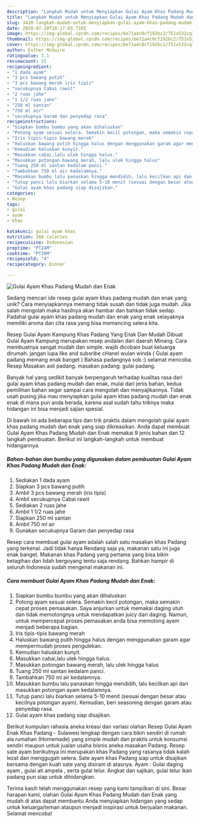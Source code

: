 ```yaml
---
description: "Langkah Mudah untuk Menyiapkan Gulai Ayam Khas Padang Mudah dan Enak yang Bisa Manjain Lidah"
title: "Langkah Mudah untuk Menyiapkan Gulai Ayam Khas Padang Mudah dan Enak yang Bisa Manjain Lidah"
slug: 3420-langkah-mudah-untuk-menyiapkan-gulai-ayam-khas-padang-mudah-dan-enak-yang-bisa-manjain-lidah
date: 2020-07-20T18:17:03.710Z
image: https://img-global.cpcdn.com/recipes/be71a4c0cf192bc2/751x532cq70/gulai-ayam-khas-padang-mudah-dan-enak-foto-resep-utama.jpg
thumbnail: https://img-global.cpcdn.com/recipes/be71a4c0cf192bc2/751x532cq70/gulai-ayam-khas-padang-mudah-dan-enak-foto-resep-utama.jpg
cover: https://img-global.cpcdn.com/recipes/be71a4c0cf192bc2/751x532cq70/gulai-ayam-khas-padang-mudah-dan-enak-foto-resep-utama.jpg
author: Esther McGuire
ratingvalue: 3.1
reviewcount: 15
recipeingredient:
- "1 dada ayam"
- "3 pcs bawang putih"
- "3 pcs bawang merah iris tipis"
- "secukupnya Cabai rawit"
- "2 ruas jahe"
- "1 1/2 ruas jahe"
- "250 ml santan"
- "750 ml air"
- "secukupnya Garam dan penyedap rasa"
recipeinstructions:
- "Siapkan bumbu bumbu yang akan dihaluskan"
- "Potong ayam sesuai selera. Semakin kecil potongan, maka semakin cepat proses pemasakan. Saya anjurkan untuk memakai daging utuh dan tidak memotongnya untuk mendapatkan juicy dari daging. Namun, untuk mempercepat proses pemasakan anda bisa memotong ayam menjadi beberapa bagian."
- "Iris tipis-tipis bawang merah"
- "Haluskan bawang putih hingga halus dengan menggunakan garam agar mempermudah proses pengulekan."
- "Kemudian haluskan kunyit."
- "Masukkan cabai,lalu ulek hingga halus."
- "Masukkan potongan bawang merah, lalu ulek hingga halus"
- "Tuang 250 ml santan kedalam panci."
- "Tambahkan 750 ml air kedalamnya."
- "Masukkan bumbu lalu panaskan hingga mendidih, lalu kecilkan api dan masukkan potongan ayam kedalamnya."
- "Tutup panci lalu biarkan selama 5-10 menit (sesuai dengan besar atau kecilnya potongan ayam). Kemudian, beri seasoning dengan garam atau penyedap rasa."
- "Gulai ayam khas padang siap disajikan."
categories:
- Resep
tags:
- gulai
- ayam
- khas

katakunci: gulai ayam khas 
nutrition: 268 calories
recipecuisine: Indonesian
preptime: "PT24M"
cooktime: "PT39M"
recipeyield: "4"
recipecategory: Dinner

---
```



![Gulai Ayam Khas Padang Mudah dan Enak](https://img-global.cpcdn.com/recipes/be71a4c0cf192bc2/751x532cq70/gulai-ayam-khas-padang-mudah-dan-enak-foto-resep-utama.jpg)

Sedang mencari ide resep gulai ayam khas padang mudah dan enak yang unik? Cara menyiapkannya memang tidak susah dan tidak juga mudah. Jika salah mengolah maka hasilnya akan hambar dan bahkan tidak sedap. Padahal gulai ayam khas padang mudah dan enak yang enak selayaknya memiliki aroma dan cita rasa yang bisa memancing selera kita.

Resep Gulai Ayam Kampung Khas Padang Yang Enak Dan Mudah Dibuat Gulai Ayam Kampung merupakan resep andalan dari daerah Minang. Cara membuatnya sangat mudah dan simple. wajib dicobain buat keluarga dirumah. jangan lupa like and subsribe cHanel wulan winda ( Gulai ayam padang memang enak banget ) Bahasa padangnya sob.:) selamat mencoba. Resep Masakan asli padang. masakan padang. gulai padang.

Banyak hal yang sedikit banyak berpengaruh terhadap kualitas rasa dari gulai ayam khas padang mudah dan enak, mulai dari jenis bahan, kedua pemilihan bahan segar sampai cara mengolah dan menyajikannya. Tidak usah pusing jika mau menyiapkan gulai ayam khas padang mudah dan enak enak di mana pun anda berada, karena asal sudah tahu triknya maka hidangan ini bisa menjadi sajian spesial.


Di bawah ini ada beberapa tips dan trik praktis dalam mengolah gulai ayam khas padang mudah dan enak yang siap dikreasikan. Anda dapat membuat Gulai Ayam Khas Padang Mudah dan Enak memakai 9 jenis bahan dan 12 langkah pembuatan. Berikut ini langkah-langkah untuk membuat hidangannya.

<!--inarticleads1-->

##### Bahan-bahan dan bumbu yang digunakan dalam pembuatan Gulai Ayam Khas Padang Mudah dan Enak:

1. Sediakan 1 dada ayam
1. Siapkan 3 pcs bawang putih
1. Ambil 3 pcs bawang merah (iris tipis)
1. Ambil secukupnya Cabai rawit
1. Sediakan 2 ruas jahe
1. Ambil 1 1/2 ruas jahe
1. Siapkan 250 ml santan
1. Ambil 750 ml air
1. Gunakan secukupnya Garam dan penyedap rasa


Resep cara membuat gulai ayam adalah salah satu masakan khas Padang yang terkenal. Jadi tidak hanya Rendang saja ya, makanan satu ini juga enak banget. Makanan khas Padang yang pertama yang bisa bikin ketagihan dan lidah bergoyang tentu saja rendang. Bahkan hampir di seluruh Indonesia sudah mengenal makanan ini. 

<!--inarticleads2-->

##### Cara membuat Gulai Ayam Khas Padang Mudah dan Enak:

1. Siapkan bumbu bumbu yang akan dihaluskan
1. Potong ayam sesuai selera. Semakin kecil potongan, maka semakin cepat proses pemasakan. Saya anjurkan untuk memakai daging utuh dan tidak memotongnya untuk mendapatkan juicy dari daging. Namun, untuk mempercepat proses pemasakan anda bisa memotong ayam menjadi beberapa bagian.
1. Iris tipis-tipis bawang merah
1. Haluskan bawang putih hingga halus dengan menggunakan garam agar mempermudah proses pengulekan.
1. Kemudian haluskan kunyit.
1. Masukkan cabai,lalu ulek hingga halus.
1. Masukkan potongan bawang merah, lalu ulek hingga halus
1. Tuang 250 ml santan kedalam panci.
1. Tambahkan 750 ml air kedalamnya.
1. Masukkan bumbu lalu panaskan hingga mendidih, lalu kecilkan api dan masukkan potongan ayam kedalamnya.
1. Tutup panci lalu biarkan selama 5-10 menit (sesuai dengan besar atau kecilnya potongan ayam). Kemudian, beri seasoning dengan garam atau penyedap rasa.
1. Gulai ayam khas padang siap disajikan.


Berikut kumpulan rahasia aneka kreasi dan variasi olahan Resep Gulai Ayam Enak Khas Padang - Sulawesi lengkap dengan cara bikin sendiri di rumah ala rumahan (Homemade) yang simple mudah dan praktis untuk konsumsi sendiri maupun untuk jualan usaha bisnis aneka masakan Padang. Resep sate ayam berikutnya ini merupakan khas Padang yang rasanya tidak kalah lezat dan menggugah selera. Sate ayam khas Padang siap untuk disajikan bersama dengan kuah sate yang disiram di atasnya. Ayam : Gulai daging ayam , gulai ati ampela , serta gulai telur. Angkat dan sajikan, gulai telur ikan padang pun siap untuk dihidangkan. 

Terima kasih telah menggunakan resep yang kami tampilkan di sini. Besar harapan kami, olahan Gulai Ayam Khas Padang Mudah dan Enak yang mudah di atas dapat membantu Anda menyiapkan hidangan yang sedap untuk keluarga/teman ataupun menjadi inspirasi untuk berjualan makanan. Selamat mencoba!
